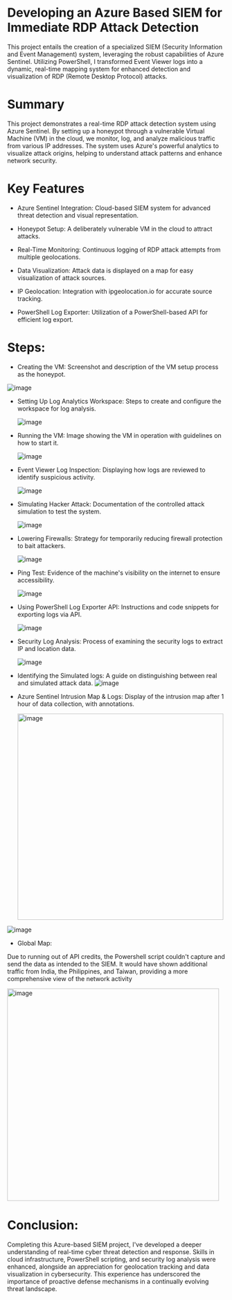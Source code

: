 # Developing an Azure Based SIEM for Immediate RDP Attack Detection
This project entails the creation of a specialized SIEM (Security Information and Event Management) system, leveraging the robust capabilities of Azure Sentinel. Utilizing PowerShell, I transformed Event Viewer logs into a dynamic, real-time mapping system for enhanced detection and visualization of RDP (Remote Desktop Protocol) attacks. 


# Summary
This project demonstrates a real-time RDP attack detection system using Azure Sentinel. By setting up a honeypot through a vulnerable Virtual Machine (VM) in the cloud, we monitor, log, and analyze malicious traffic from various IP addresses. The system uses Azure's powerful analytics to visualize attack origins, helping to understand attack patterns and enhance network security.

# Key Features
- Azure Sentinel Integration: Cloud-based SIEM system for advanced threat detection and visual representation.

- Honeypot Setup: A deliberately vulnerable VM in the cloud to attract attacks.

- Real-Time Monitoring: Continuous logging of RDP attack attempts from multiple geolocations.

- Data Visualization: Attack data is displayed on a map for easy visualization of attack sources.

- IP Geolocation: Integration with ipgeolocation.io for accurate source tracking.

- PowerShell Log Exporter: Utilization of a PowerShell-based API for efficient log export.

# Steps:
- Creating the VM: Screenshot and description of the VM setup process as the honeypot.
  
![image](https://github.com/YeranG30/Developing-an-Azure-Based-SIEM-for-Immediate-RDP-Attack-Detection/assets/74067706/29178532-5e89-42af-8f41-02aa2b5626d5)

- Setting Up Log Analytics Workspace: Steps to create and configure the workspace for log analysis.
  
  ![image](https://github.com/YeranG30/Developing-an-Azure-Based-SIEM-for-Immediate-RDP-Attack-Detection/assets/74067706/ac7aa9ef-0706-4d15-ae10-72be9c44d902)

- Running the VM: Image showing the VM in operation with guidelines on how to start it.
  
  ![image](https://github.com/YeranG30/Developing-an-Azure-Based-SIEM-for-Immediate-RDP-Attack-Detection/assets/74067706/24c92b56-4d80-440d-b491-088ac39b9b8a)

- Event Viewer Log Inspection: Displaying how logs are reviewed to identify suspicious activity.
  
  ![image](https://github.com/YeranG30/Developing-an-Azure-Based-SIEM-for-Immediate-RDP-Attack-Detection/assets/74067706/de28a009-ffdf-450f-be20-835f304fb732)

- Simulating Hacker Attack: Documentation of the controlled attack simulation to test the system.
  
  ![image](https://github.com/YeranG30/Developing-an-Azure-Based-SIEM-for-Immediate-RDP-Attack-Detection/assets/74067706/80858c2f-b2f8-4ffc-bc96-b6ae2a2ee159)

- Lowering Firewalls: Strategy for temporarily reducing firewall protection to bait attackers.
  
  ![image](https://github.com/YeranG30/Developing-an-Azure-Based-SIEM-for-Immediate-RDP-Attack-Detection/assets/74067706/fb925ba5-eaf9-4e16-a584-08aefd4cfa21)

- Ping Test: Evidence of the machine's visibility on the internet to ensure accessibility.
  
  ![image](https://github.com/YeranG30/Developing-an-Azure-Based-SIEM-for-Immediate-RDP-Attack-Detection/assets/74067706/df790f8a-aeb3-41a0-a78b-92043cb33fed)

- Using PowerShell Log Exporter API: Instructions and code snippets for exporting logs via API.
  
  ![image](https://github.com/YeranG30/Developing-an-Azure-Based-SIEM-for-Immediate-RDP-Attack-Detection/assets/74067706/6b870144-019e-42c9-a01a-7a4a5a084914)

- Security Log Analysis: Process of examining the security logs to extract IP and location data.
  
  ![image](https://github.com/YeranG30/Developing-an-Azure-Based-SIEM-for-Immediate-RDP-Attack-Detection/assets/74067706/05a14a2e-cf4a-40af-82d9-ab246c94e5d6)

- Identifying the Simulated logs: A guide on distinguishing between real and simulated attack data.
  ![image](https://github.com/YeranG30/Developing-an-Azure-Based-SIEM-for-Immediate-RDP-Attack-Detection/assets/74067706/914f8722-9be6-4c7e-931c-e02473397c34)

  
- Azure Sentinel Intrusion Map & Logs: Display of the intrusion map after 1 hour of data collection, with annotations.
    
  <img width="475" alt="image" src="https://github.com/YeranG30/Developing-SIEM-for-Immediate-RDP-Attack-Detection/assets/74067706/5169d9d2-bfc6-4146-ab97-43b79a07ca29">

![image](https://github.com/YeranG30/Developing-SIEM-for-Immediate-RDP-Attack-Detection/assets/74067706/64428f8c-3b38-4457-ac29-00f905558209)


- Global Map:
  
Due to running out of API credits, the Powershell script couldn't capture and send the data as intended to the SIEM. It would have shown additional traffic from India, the Philippines, and Taiwan, providing a more comprehensive view of the network activity

<img width="489" alt="image" src="https://github.com/YeranG30/Developing-SIEM-for-Immediate-RDP-Attack-Detection/assets/74067706/3fd1d77c-10bd-4303-aa73-147c076c6998">


# Conclusion: 
Completing this Azure-based SIEM project, I've developed a deeper understanding of real-time cyber threat detection and response. Skills in cloud infrastructure, PowerShell scripting, and security log analysis were enhanced, alongside an appreciation for geolocation tracking and data visualization in cybersecurity. This experience has underscored the importance of proactive defense mechanisms in a continually evolving threat landscape.


  
